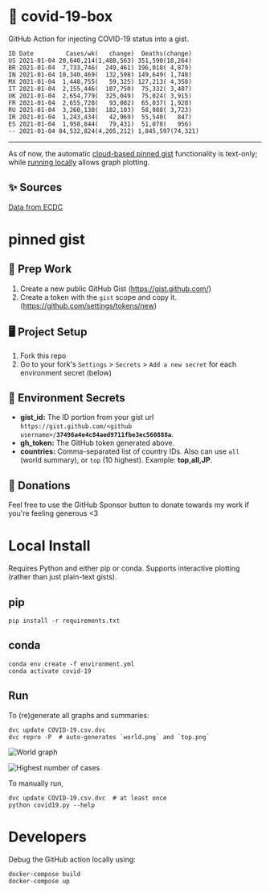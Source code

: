 # 🏥 covid-19-box

GitHub Action for injecting COVID-19 status into a gist.

```
ID Date         Cases/wk(   change)  Deaths(change)
US 2021-01-04 20,640,214(1,488,563) 351,590(18,264)
BR 2021-01-04  7,733,746(  249,461) 196,018( 4,879)
IN 2021-01-04 10,340,469(  132,598) 149,649( 1,748)
MX 2021-01-04  1,448,755(   59,325) 127,213( 4,358)
IT 2021-01-04  2,155,446(  107,750)  75,332( 3,407)
UK 2021-01-04  2,654,779(  325,049)  75,024( 3,915)
FR 2021-01-04  2,655,728(   93,082)  65,037( 1,928)
RU 2021-01-04  3,260,138(  182,103)  58,988( 3,723)
IR 2021-01-04  1,243,434(   42,969)  55,540(   847)
ES 2021-01-04  1,958,844(   79,431)  51,078(   956)
-- 2021-01-04 84,532,824(4,205,212) 1,845,597(74,321)
```

---

As of now, the automatic [cloud-based pinned gist](#pinned-gist) functionality is text-only;
while [running locally](#local-install) allows graph plotting.

## ✨ Sources

[Data from ECDC](https://www.ecdc.europa.eu/en/publications-data/download-todays-data-geographic-distribution-covid-19-cases-worldwide)

# pinned gist

## 🎒 Prep Work
1. Create a new public GitHub Gist (https://gist.github.com/)
1. Create a token with the `gist` scope and copy it. (https://github.com/settings/tokens/new)

## 🖥 Project Setup
1. Fork this repo
1. Go to your fork's `Settings` > `Secrets` > `Add a new secret` for each environment secret (below)

## 🤫 Environment Secrets
- **gist_id:** The ID portion from your gist url `https://gist.github.com/<github username>/`**`37496a4e4c84aed9711fbe3ec560888a`**.
- **gh_token:** The GitHub token generated above.
- **countries:** Comma-separated list of country IDs. Also can use `all` (world summary), or `top` (10 highest). Example: **top,all,JP**.

## 💸 Donations

Feel free to use the GitHub Sponsor button to donate towards my work if you're feeling generous <3

# Local Install

Requires Python and either pip or conda. Supports interactive plotting (rather than just plain-text gists).

## pip

```
pip install -r requirements.txt
```

## conda

```
conda env create -f environment.yml
conda activate covid-19
```

## Run

To (re)generate all graphs and summaries:

```
dvc update COVID-19.csv.dvc
dvc repro -P  # auto-generates `world.png` and `top.png`
```

![World graph](world.png)

![Highest number of cases](top.png)

To manually run,

```
dvc update COVID-19.csv.dvc  # at least once
python covid19.py --help
```

# Developers

Debug the GitHub action locally using:

```
docker-compose build
docker-compose up
```
